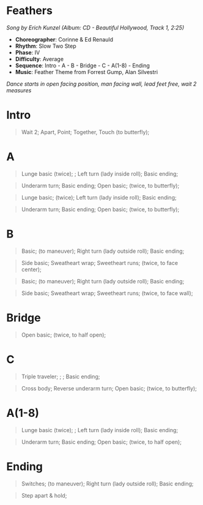 # Feathers
*Song by Erich Kunzel (Album: CD - Beautiful Hollywood, Track 1, 2:25)*

* **Choreographer**: Corinne & Ed Renauld
* **Rhythm**: Slow Two Step
* **Phase**: IV
* **Difficulty**: Average
* **Sequence**: Intro - A - B - Bridge - C - A(1-8) - Ending
* **Music**: Feather Theme from Forrest Gump, Alan Silvestri

*Dance starts in open facing position, man facing wall, lead feet free, wait 2 measures*

# Intro

> Wait 2; Apart, Point; Together, Touch (to butterfly);

# A

> Lunge basic (twice); ;  Left turn (lady inside roll); Basic ending;

> Underarm turn; Basic ending; Open basic; (twice, to butterfly);

> Lunge basic; (twice); Left turn (lady inside roll); Basic ending;

> Underarm turn; Basic ending; Open basic; (twice, to butterfly);

# B

> Basic; (to maneuver); Right turn (lady outside roll); Basic ending;

> Side basic; Sweatheart wrap; Sweetheart runs; (twice, to face center);

> Basic; (to maneuver); Right turn (lady outside roll); Basic ending;

> Side basic; Sweatheart wrap; Sweetheart runs; (twice, to face wall);

# Bridge

> Open basic; (twice, to half open);

# C

> Triple traveler; ; ; Basic ending;

> Cross body; Reverse underarm turn; Open basic; (twice, to butterfly);

# A(1-8)

> Lunge basic (twice); ;  Left turn (lady inside roll); Basic ending;

> Underarm turn; Basic ending; Open basic; (twice, to half open);

# Ending

> Switches; (to maneuver); Right turn (lady outside roll); Basic ending;

> Step apart & hold;
